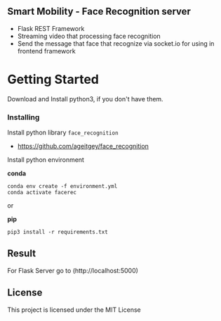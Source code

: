 ## Smart Mobility - Face Recognition server

- Flask REST Framework
- Streaming video that processing face recognition
- Send the message that face that recognize via socket.io for using in frontend framework

# Getting Started

Download and Install python3, if you don't have them.

### Installing

Install python library `face_recognition`
- https://github.com/ageitgey/face_recognition

Install python environment

**conda** 

```
conda env create -f environment.yml
conda activate facerec
```

or

**pip**

```
pip3 install -r requirements.txt
```

## Result
For Flask Server go to (http://localhost:5000)

## License
This project is licensed under the MIT License


